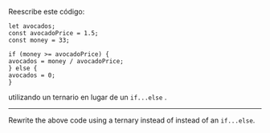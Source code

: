 Reescribe este código:

```
let avocados;
const avocadoPrice = 1.5;
const money = 33;

if (money >= avocadoPrice) {
avocados = money / avocadoPrice;
} else {
avocados = 0;
}
```

utilizando un ternario en lugar de un `if...else` .

---

Rewrite the above code using a ternary instead of instead of an `if...else`.
